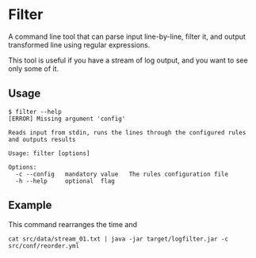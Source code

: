 
# Filter

A command line tool that can parse input line-by-line, filter it, and output transformed line using regular expressions. 

This tool is useful if you have a stream of log output, and you want to see only some of it.

## Usage

    $ filter --help
    [ERROR] Missing argument 'config'
    
    Reads input from stdin, runs the lines through the configured rules and outputs results
    
    Usage: filter [options]
    
    Options:
      -c --config   mandatory value   The rules configuration file
      -h --help     optional  flag

## Example

This command rearranges the time and 

    cat src/data/stream_01.txt | java -jar target/logfilter.jar -c src/conf/reorder.yml

